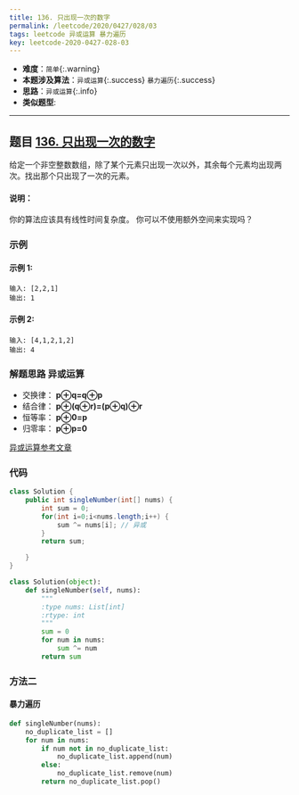 ```yaml
---
title: 136. 只出现一次的数字
permalink: /leetcode/2020/0427/028/03
tags: leetcode 异或运算 暴力遍历
key: leetcode-2020-0427-028-03
---
```

- __难度__：`简单`{:.warning}
- __本题涉及算法__：`异或运算`{:.success} `暴力遍历`{:.success}
- __思路__：`异或运算`{:.info}
- __类似题型__:

---

## 题目 [136. 只出现一次的数字](https://leetcode-cn.com/problems/single-number/)
给定一个非空整数数组，除了某个元素只出现一次以外，其余每个元素均出现两次。找出那个只出现了一次的元素。

#### 说明：
你的算法应该具有线性时间复杂度。 你可以不使用额外空间来实现吗？

### 示例
#### 示例 1:
```
输入: [2,2,1]
输出: 1
```
#### 示例 2:
```
输入: [4,1,2,1,2]
输出: 4
```

### 解题思路 异或运算
-   交换律： **p⊕q=q⊕p**
-   结合律： **p⊕(q⊕r)=(p⊕q)⊕r**
-   恒等率： **p⊕0=p**
-   归零率： **p⊕p=0**

[异或运算参考文章](/web/skill/arithmetic)

### 代码

```java
class Solution {
    public int singleNumber(int[] nums) {
        int sum = 0;
        for(int i=0;i<nums.length;i++) {
            sum ^= nums[i]; // 异或
        }
        return sum;

    }
}
```
```python
class Solution(object):
    def singleNumber(self, nums):
        """
        :type nums: List[int]
        :rtype: int
        """
        sum = 0
        for num in nums:
            sum ^= num
        return sum

```

### 方法二
#### 暴力遍历
```python
def singleNumber(nums):
    no_duplicate_list = []
    for num in nums:
        if num not in no_duplicate_list:
            no_duplicate_list.append(num)
        else:
            no_duplicate_list.remove(num)
        return no_duplicate_list.pop()
```
